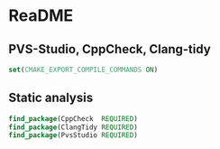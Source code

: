 # ReaDME

## PVS-Studio, CppCheck, Clang-tidy

```cmake
set(CMAKE_EXPORT_COMPILE_COMMANDS ON)
```

## Static analysis

```cmake
find_package(CppCheck  REQUIRED)
find_package(ClangTidy REQUIRED)
find_package(PvsStudio REQUIRED)
```
